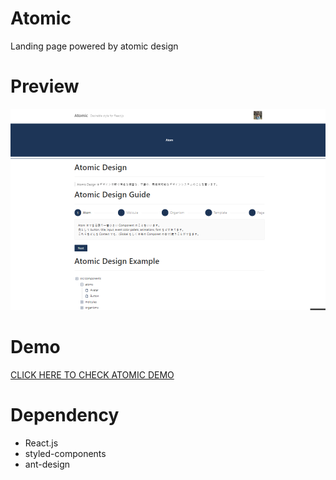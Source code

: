 # Atomic

Landing page powered by atomic design

# Preview

![Atomic preview](./site-preview.jpg)

# Demo

[CLICK HERE TO CHECK ATOMIC DEMO](https://atomic-terada.netlify.app/)

# Dependency

- React.js
- styled-components
- ant-design

